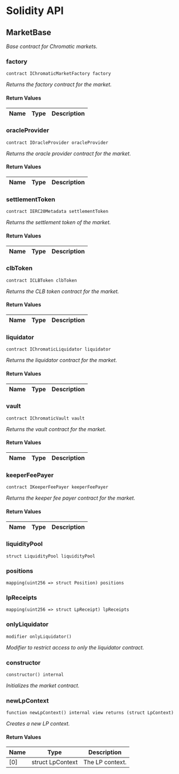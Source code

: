 # Solidity API

## MarketBase

_Base contract for Chromatic markets._

### factory

```solidity
contract IChromaticMarketFactory factory
```

_Returns the factory contract for the market._

#### Return Values

| Name | Type | Description |
| ---- | ---- | ----------- |

### oracleProvider

```solidity
contract IOracleProvider oracleProvider
```

_Returns the oracle provider contract for the market._

#### Return Values

| Name | Type | Description |
| ---- | ---- | ----------- |

### settlementToken

```solidity
contract IERC20Metadata settlementToken
```

_Returns the settlement token of the market._

#### Return Values

| Name | Type | Description |
| ---- | ---- | ----------- |

### clbToken

```solidity
contract ICLBToken clbToken
```

_Returns the CLB token contract for the market._

#### Return Values

| Name | Type | Description |
| ---- | ---- | ----------- |

### liquidator

```solidity
contract IChromaticLiquidator liquidator
```

_Returns the liquidator contract for the market._

#### Return Values

| Name | Type | Description |
| ---- | ---- | ----------- |

### vault

```solidity
contract IChromaticVault vault
```

_Returns the vault contract for the market._

#### Return Values

| Name | Type | Description |
| ---- | ---- | ----------- |

### keeperFeePayer

```solidity
contract IKeeperFeePayer keeperFeePayer
```

_Returns the keeper fee payer contract for the market._

#### Return Values

| Name | Type | Description |
| ---- | ---- | ----------- |

### liquidityPool

```solidity
struct LiquidityPool liquidityPool
```

### positions

```solidity
mapping(uint256 => struct Position) positions
```

### lpReceipts

```solidity
mapping(uint256 => struct LpReceipt) lpReceipts
```

### onlyLiquidator

```solidity
modifier onlyLiquidator()
```

_Modifier to restrict access to only the liquidator contract._

### constructor

```solidity
constructor() internal
```

_Initializes the market contract._

### newLpContext

```solidity
function newLpContext() internal view returns (struct LpContext)
```

_Creates a new LP context._

#### Return Values

| Name | Type | Description |
| ---- | ---- | ----------- |
| [0] | struct LpContext | The LP context. |

